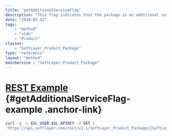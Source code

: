 ```yaml
---
title: "getAdditionalServiceFlag"
description: "This flag indicates that the package is an additional service."
date: "2018-02-12"
tags:
    - "method"
    - "sldn"
    - "Product"
classes:
    - "SoftLayer_Product_Package"
type: "reference"
layout: "method"
mainService : "SoftLayer_Product_Package"
---
```


# [REST Example](#getAdditionalServiceFlag-example) <a href="/article/rest/"><i class="fas fa-question"></i></a> {#getAdditionalServiceFlag-example .anchor-link} 
```bash
curl -g -u $SL_USER:$SL_APIKEY -X GET \
'https://api.softlayer.com/rest/v3.1/SoftLayer_Product_Package/{SoftLayer_Product_PackageID}/getAdditionalServiceFlag'
```
